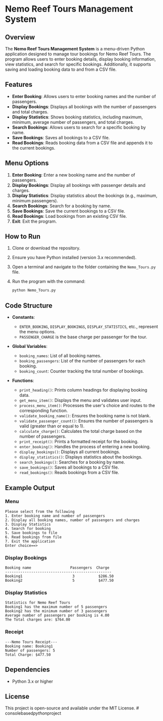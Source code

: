 
# Nemo Reef Tours Management System

## Overview
The **Nemo Reef Tours Management System** is a menu-driven Python application designed to manage tour bookings for Nemo Reef Tours. The program allows users to enter booking details, display booking information, view statistics, and search for specific bookings. Additionally, it supports saving and loading booking data to and from a CSV file.

## Features
- **Enter Booking**: Allows users to enter booking names and the number of passengers.
- **Display Bookings**: Displays all bookings with the number of passengers and total charges.
- **Display Statistics**: Shows booking statistics, including maximum, minimum, average number of passengers, and total charges.
- **Search Bookings**: Allows users to search for a specific booking by name.
- **Save Bookings**: Saves all bookings to a CSV file.
- **Read Bookings**: Reads booking data from a CSV file and appends it to the current bookings.

## Menu Options
1. **Enter Booking**: Enter a new booking name and the number of passengers.
2. **Display Bookings**: Display all bookings with passenger details and charges.
3. **Display Statistics**: Display statistics about the bookings (e.g., maximum, minimum passengers).
4. **Search Bookings**: Search for a booking by name.
5. **Save Bookings**: Save the current bookings to a CSV file.
6. **Read Bookings**: Load bookings from an existing CSV file.
7. **Exit**: Exit the program.

## How to Run
1. Clone or download the repository.
2. Ensure you have Python installed (version 3.x recommended).
3. Open a terminal and navigate to the folder containing the `Nemo_Tours.py` file.
4. Run the program with the command:

   ```bash
   python Nemo_Tours.py
   ```

## Code Structure
- **Constants**:
  - `ENTER_BOOKING`, `DISPLAY_BOOKINGS`, `DISPLAY_STATISTICS`, etc., represent the menu options.
  - `PASSENGER_CHARGE` is the base charge per passenger for the tour.

- **Global Variables**:
  - `booking_names`: List of all booking names.
  - `booking_passengers`: List of the number of passengers for each booking.
  - `booking_count`: Counter tracking the total number of bookings.

- **Functions**:
  - `print_heading()`: Prints column headings for displaying booking data.
  - `get_menu_item()`: Displays the menu and validates user input.
  - `process_menu_item()`: Processes the user's choice and routes to the corresponding function.
  - `validate_booking_name()`: Ensures the booking name is not blank.
  - `validate_passenger_count()`: Ensures the number of passengers is valid (greater than or equal to 1).
  - `calculate_charge()`: Calculates the total charge based on the number of passengers.
  - `print_receipt()`: Prints a formatted receipt for the booking.
  - `enter_booking()`: Handles the process of entering a new booking.
  - `display_bookings()`: Displays all current bookings.
  - `display_statistics()`: Displays statistics about the bookings.
  - `search_bookings()`: Searches for a booking by name.
  - `save_bookings()`: Saves all bookings to a CSV file.
  - `read_bookings()`: Reads bookings from a CSV file.

## Example Output

### Menu
```
Please select from the following
1. Enter booking name and number of passengers
2. Display all booking names, number of passengers and charges
3. Display Statistics
4. Search for booking
5. Save bookings to file
6. Read bookings from file
7. Exit the application
Enter choice==>
```

### Display Bookings
```
Booking name                  Passengers  Charge
-------------------------------------------------
Booking1                       3           $286.50
Booking2                       5           $477.50
```

### Display Statistics
```
Statistics for Nemo Reef Tours
Booking1 has the maximum number of 5 passengers
Booking2 has the minimum number of 3 passengers
Average number of passengers per booking is 4.00
The Total charges are: $764.00
```

### Receipt
```
---Nemo Tours Receipt---
Booking name: Booking1
Number of passengers: 5
Total Charge: $477.50
```

## Dependencies
- Python 3.x or higher

## License
This project is open-source and available under the MIT License.
#   c o n s o l e b a s e d _ p y t h o n _ p r o j e c t  
 